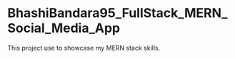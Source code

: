# BhashiBandara95_FullStack_MERN_Social_Media_App
This project use to showcase my MERN stack skills.
